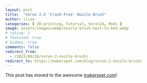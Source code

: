 ```yaml
---
layout: post
title:  "Voron 2.4 'Crash-Free' Nozzle Brush"
author: iliao
categories: [ 3D-printing, Tutorial, Voron24, Mods ]
image: assets/images/webp/nozzle-brush-next-to-bed.webp
# rating: 3
# featured: true
# hidden: true
comments: false
redirect_from:
  - /2023/08/26/voron-2-nozzle-brush/
redirect_to: https://makerspet.com/blog/voron-2-nozzle-brush/
---
```

This post has moved to the awesome [makerspet.com](https://makerspet.com/blog/voron-2-nozzle-brush/)!